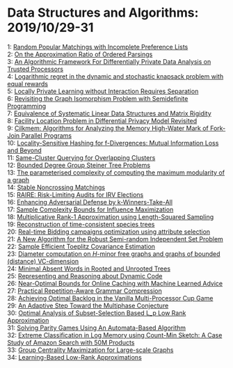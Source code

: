 # Data Structures and Algorithms: 2019/10/29-31  
1: [Random Popular Matchings with Incomplete Preference Lists](https://doi.org/10.48550/arXiv.1609.07288)  
2: [On the Approximation Ratio of Ordered Parsings](https://doi.org/10.48550/arXiv.1803.09517)  
3: [An Algorithmic Framework For Differentially Private Data Analysis on  Trusted Processors](https://doi.org/10.48550/arXiv.1807.00736)  
4: [Logarithmic regret in the dynamic and stochastic knapsack problem with  equal rewards](https://doi.org/10.48550/arXiv.1809.02016)  
5: [Locally Private Learning without Interaction Requires Separation](https://doi.org/10.48550/arXiv.1809.09165)  
6: [Revisiting the Graph Isomorphism Problem with Semidefinite Programming](https://doi.org/10.48550/arXiv.1908.06320)  
7: [Equivalence of Systematic Linear Data Structures and Matrix Rigidity](https://doi.org/10.48550/arXiv.1910.11921)  
8: [Facility Location Problem in Differential Privacy Model Revisited](https://doi.org/10.48550/arXiv.1910.12050)  
9: [Cilkmem: Algorithms for Analyzing the Memory High-Water Mark of  Fork-Join Parallel Programs](https://doi.org/10.48550/arXiv.1910.12340)  
10: [Locality-Sensitive Hashing for f-Divergences: Mutual Information Loss  and Beyond](https://doi.org/10.48550/arXiv.1910.12414)  
11: [Same-Cluster Querying for Overlapping Clusters](https://doi.org/10.48550/arXiv.1910.12490)  
12: [Bounded Degree Group Steiner Tree Problems](https://doi.org/10.48550/arXiv.1910.12848)  
13: [The parameterised complexity of computing the maximum modularity of a  graph](https://doi.org/10.48550/arXiv.1807.06965)  
14: [Stable Noncrossing Matchings](https://doi.org/10.48550/arXiv.1903.02185)  
15: [RAIRE: Risk-Limiting Audits for IRV Elections](https://doi.org/10.48550/arXiv.1903.08804)  
16: [Enhancing Adversarial Defense by k-Winners-Take-All](https://doi.org/10.48550/arXiv.1905.10510)  
17: [Sample Complexity Bounds for Influence Maximization](https://doi.org/10.48550/arXiv.1907.13301)  
18: [Multiplicative Rank-1 Approximation using Length-Squared Sampling](https://doi.org/10.48550/arXiv.1909.07515)  
19: [Reconstruction of time-consistent species trees](https://doi.org/10.48550/arXiv.1910.13123)  
20: [Real-time Bidding campaigns optimization using attribute selection](https://doi.org/10.48550/arXiv.1910.13292)  
21: [A New Algorithm for the Robust Semi-random Independent Set Problem](https://doi.org/10.48550/arXiv.1808.03633)  
22: [Sample Efficient Toeplitz Covariance Estimation](https://doi.org/10.48550/arXiv.1905.05643)  
23: [Diameter computation on $H$-minor free graphs and graphs of bounded  (distance) VC-dimension](https://doi.org/10.48550/arXiv.1907.04385)  
24: [Minimal Absent Words in Rooted and Unrooted Trees](https://doi.org/10.48550/arXiv.1907.12034)  
25: [Representing and Reasoning about Dynamic Code](https://doi.org/10.48550/arXiv.1910.09606)  
26: [Near-Optimal Bounds for Online Caching with Machine Learned Advice](https://doi.org/10.48550/arXiv.1910.12172)  
27: [Practical Repetition-Aware Grammar Compression](https://doi.org/10.48550/arXiv.1910.13479)  
28: [Achieving Optimal Backlog in the Vanilla Multi-Processor Cup Game](https://doi.org/10.48550/arXiv.1910.13533)  
29: [An Adaptive Step Toward the Multiphase Conjecture](https://doi.org/10.48550/arXiv.1910.13543)  
30: [Optimal Analysis of Subset-Selection Based L_p Low Rank Approximation](https://doi.org/10.48550/arXiv.1910.13618)  
31: [Solving Parity Games Using An Automata-Based Algorithm](https://doi.org/10.48550/arXiv.1910.13765)  
32: [Extreme Classification in Log Memory using Count-Min Sketch: A Case  Study of Amazon Search with 50M Products](https://doi.org/10.48550/arXiv.1910.13830)  
33: [Group Centrality Maximization for Large-scale Graphs](https://doi.org/10.48550/arXiv.1910.13874)  
34: [Learning-Based Low-Rank Approximations](https://doi.org/10.48550/arXiv.1910.13984)  
